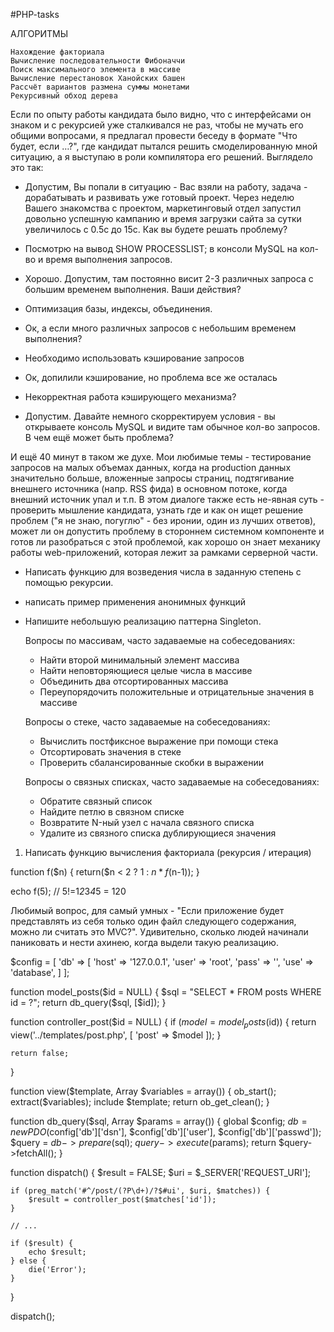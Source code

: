 #PHP-tasks


АЛГОРИТМЫ

    Нахождение факториала
    Вычисление последовательности Фибоначчи
    Поиск максимального элемента в массиве
    Вычисление перестановок Ханойских башен
    Рассчёт вариантов размена суммы монетами
    Рекурсивный обход дерева




Если по опыту работы кандидата было видно, что с интерфейсами он знаком и с рекурсией уже сталкивался не раз, чтобы не мучать его общими вопросами, я предлагал провести беседу в формате "Что будет, если …?", где кандидат пытался решить смоделированную мной ситуацию, а я выступаю в роли компилятора его решений. Выглядело это так:

- Допустим, Вы попали в ситуацию - Вас взяли на работу, задача - дорабатывать и развивать уже готовый проект. Через неделю Вашего знакомства с проектом, маркетинговый отдел запустил довольно успешную кампанию и время загрузки сайта за сутки увеличилось с 0.5c до 15с. Как вы будете решать проблему?

- Посмотрю на вывод SHOW PROCESSLIST; в консоли MySQL на кол-во и время выполнения запросов.

- Хорошо. Допустим, там постоянно висит 2-3 различных запроса с большим временем выполнения. Ваши действия?

- Оптимизация базы, индексы, объединения.

- Ок, а если много различных запросов с небольшим временем выполнения?

- Необходимо использовать кэширование запросов

- Ок, допилили кэширование, но проблема все же осталась

- Некорректная работа кэширующего механизма?

- Допустим. Давайте немного скорректируем условия - вы открываете консоль MySQL и видите там обычное кол-во запросов. В чем ещё может быть проблема?

И ещё 40 минут в таком же духе. Мои любимые темы - тестирование запросов на малых объемах данных, когда на production данных значительно больше, вложенные запросы страниц, подтягивание внешнего источника (напр. RSS фида) в основном потоке, когда внешний источник упал и т.п. В этом диалоге также есть не-явная суть - проверить мышление кандидата, узнать где и как он ищет решение проблем ("я не знаю, погуглю" - без иронии, один из лучших ответов), может ли он допустить проблему в стороннем системном компоненте и готов ли разобраться с этой проблемой, как хорошо он знает механику работы web-приложений, которая лежит за рамками серверной части.





- Написать функцию для возведения числа в заданную степень с помощью рекурсии.
- написать пример применения анонимных функций
- Напишите небольшую реализацию паттерна Singleton.


    Вопросы по массивам, часто задаваемые на собеседованиях:
    - Найти второй минимальный элемент массива
    - Найти неповторяющиеся целые числа в массиве
    - Объединить два отсортированных массива
    - Переупорядочить положительные и отрицательные значения в массиве


    Вопросы о стеке, часто задаваемые на собеседованиях:
    - Вычислить постфиксное выражение при помощи стека
    - Отсортировать значения в стеке
    - Проверить сбалансированные скобки в выражении

    Вопросы о связных списках, часто задаваемые на собеседованиях:
    - Обратите связный список
    - Найдите петлю в связном списке
    - Возвратите N-ный узел с начала связного списка
    - Удалите из связного списка дублирующиеся значения






1) Написать функцию вычисления факториала (рекурсия / итерация)


function f($n)
{
return($n < 2 ? 1 : $n * f($n-1));
}

echo f(5); // 5!=1*2*3*4*5 = 120



Любимый вопрос, для самый умных - "Если приложение будет представлять из себя только один файл следующего содержания, можно ли считать это MVC?". Удивительно, сколько людей начинали паниковать и нести ахинею, когда выдели такую реализацию.

$config = [
'db' => [
'host' => '127.0.0.1',
'user' => 'root',
'pass' => '',
'use'  => 'database',
]
];


function model_posts($id = NULL) {
$sql = "SELECT * FROM posts WHERE id = ?";
return db_query($sql, [$id]);
}

function controller_post($id = NULL) {
if ($model = model_posts($id)) {
return view('../templates/post.php', [
'post' => $model
]);
}

    return false;
}

function view($template, Array $variables = array()) {
ob_start();
extract($variables);
include $template;
return ob_get_clean();
}

function db_query($sql, Array $params = array()) {
global $config;
$db = new PDO($config['db']['dsn'], $config['db']['user'], $config['db']['passwd']);
$query = $db->prepare($sql);
$query->execute($params);
return $query->fetchAll();
}

function dispatch() {
$result = FALSE;
$uri = $_SERVER['REQUEST_URI'];

    if (preg_match('#^/post/(?P\d+)/?$#ui', $uri, $matches)) {
        $result = controller_post($matches['id']);
    }

    // ...

    if ($result) {
        echo $result;
    } else {
        die('Error');
    }
}

dispatch();

